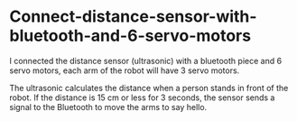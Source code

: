 # Connect-distance-sensor-with-bluetooth-and-6-servo-motors

I connected the distance sensor (ultrasonic) with a bluetooth piece and 6 servo motors, each arm of the robot will have 3 servo motors.

The ultrasonic calculates the distance when a person stands in front of the robot. If the distance is 15 cm or less for 3 seconds, the sensor sends a signal to the Bluetooth to move the arms to say hello.

